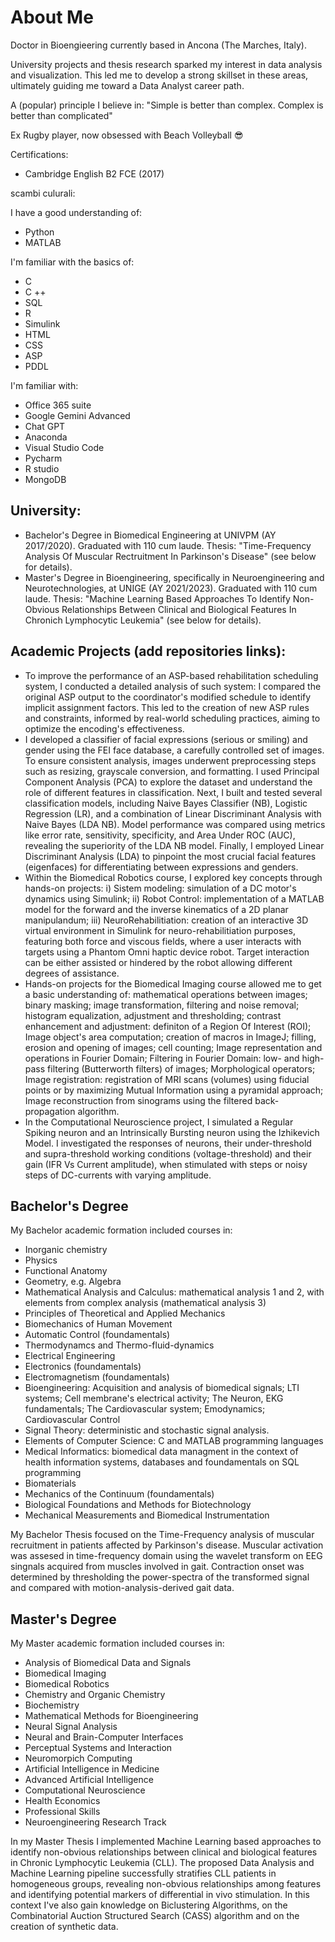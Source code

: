 # About Me

Doctor in Bioengieering currently based in Ancona (The Marches, Italy). 

University projects and thesis research sparked my interest in data analysis and visualization. This led me to develop a strong skillset in these areas, ultimately guiding me toward a Data Analyst career path.

A (popular) principle I believe in: "Simple is better than complex. Complex is better than complicated"

Ex Rugby player, now obsessed with Beach Volleyball 😎 

Certifications:
- Cambridge English B2 FCE (2017)

scambi culurali: 


I have a good understanding of:
  - Python 
  - MATLAB

I'm familiar with the basics of: 
  - C
  - C ++
  - SQL
  - R
  - Simulink
  - HTML
  - CSS
  - ASP
  - PDDL

I'm familiar with:
- Office 365 suite
- Google Gemini Advanced
- Chat GPT
- Anaconda
- Visual Studio Code
- Pycharm
- R studio
- MongoDB

## University:
- Bachelor's Degree in Biomedical Engineering at UNIVPM (AY 2017/2020). Graduated with 110 cum laude. Thesis: "Time-Frequency Analysis Of Muscular Rectruitment In Parkinson's Disease" (see below for details).  
- Master's Degree in Bioengineering, specifically in Neuroengineering and Neurotechnologies, at UNIGE (AY 2021/2023). Graduated with 110 cum laude. Thesis: "Machine Learning Based Approaches To Identify Non-Obvious Relationships Between Clinical and Biological Features In Chronich Lymphocytic Leukemia" (see below for details).

## Academic Projects (add repositories links):
- To improve the performance of an ASP-based rehabilitation scheduling system, I conducted a detailed analysis of such system: I compared the original ASP output to the coordinator's modified schedule to identify implicit assignment factors. This led to the creation of new ASP rules and constraints, informed by real-world scheduling practices, aiming to optimize the encoding's effectiveness.
- I developed a classifier of facial expressions (serious or smiling) and gender using the FEI face database, a carefully controlled set of images. To ensure consistent analysis, images underwent preprocessing steps such as resizing, grayscale conversion, and formatting. I used Principal Component Analysis (PCA) to explore the dataset and understand the role of different features in classification. Next, I built and tested several classification models, including Naive Bayes Classifier (NB), Logistic Regression (LR), and a combination of Linear Discriminant Analysis with Naive Bayes (LDA NB). Model performance was compared using metrics like error rate, sensitivity, specificity, and Area Under ROC (AUC), revealing the superiority of the LDA NB model. Finally, I employed Linear Discriminant Analysis (LDA) to pinpoint the most crucial facial features (eigenfaces) for differentiating between expressions and genders.
- Within the Biomedical Robotics course, I explored key concepts through hands-on projects: i) Sistem modeling: simulation of a DC motor's dynamics using Simulink; ii) Robot Control: implementation of a MATLAB model for the forward and the inverse kinematics of a 2D planar manipulandum; iii) NeuroRehabilitiation: creation of an interactive 3D virtual environment in Simulink for neuro-rehabilitiation purposes, featuring both force and viscous fields, where a user interacts with targets using a Phantom Omni haptic device robot. Target interaction can be either assisted or hindered by the robot allowing different degrees of assistance.
- Hands-on projects for the Biomedical Imaging course allowed me to get a basic understanding of: mathematical operations between images; binary masking; image transformation, filtering and noise removal; histogram equalization, adjustment and thresholding; contrast enhancement and adjustment: definiton of a Region Of Interest (ROI); Image object's area computation; creation of macros in ImageJ; filling, erosion and opening of images; cell counting; Image representation and operations in Fourier Domain; Filtering in Fourier Domain: low- and high-pass filtering (Butterworth filters) of images; Morphological operators; Image registration: registration of MRI scans (volumes) using fiducial points or by maximizing Mutual Information using a pyramidal approach; Image reconstruction from sinograms using the filtered back-propagation algorithm.
- In the Computational Neuroscience project, I simulated a Regular Spiking neuron and an Intrinsically Bursting neuron using the Izhikevich Model. I investigated the responses of neurons, their under-threshold and supra-threshold working conditions (voltage-threshold) and their gain (IFR Vs Current amplitude), when stimulated with steps or noisy steps of DC-currents with varying amplitude.



## Bachelor's Degree
My Bachelor academic formation included courses in:
- Inorganic chemistry
- Physics
- Functional Anatomy
- Geometry, e.g. Algebra
- Mathematical Analysis and Calculus: mathematical analysis 1 and 2, with elements from complex analysis (mathematical analysis 3)
- Principles of Theoretical and Applied Mechanics
- Biomechanics of Human Movement
- Automatic Control (foundamentals)
- Thermodynamcs and Thermo-fluid-dynamics
- Electrical Engineering
- Electronics (foundamentals)
- Electromagnetism (foundamentals)
- Bioengineering: Acquisition and analysis of biomedical signals; LTI systems; Cell membrane's electrical activity; The Neuron, EKG fundamentals; The Cardiovascular system; Emodynamics; Cardiovascular Control
- Signal Theory: deterministic and stochastic signal analysis.
- Elements of Computer Science: C and MATLAB programming languages
- Medical Informatics: biomedical data managment in the context of health information systems, databases and foundamentals on SQL programming
- Biomaterials
- Mechanics of the Continuum (foundamentals)
- Biological Foundations and Methods for Biotechnology
- Mechanical Measurements and Biomedical Instrumentation

My Bachelor Thesis focused on the Time-Frequency analysis of muscular recruitment in patients affected by Parkinson's disease. Muscular activation was assesed in time-frequency domain using the wavelet transform on EEG singnals acquired from muscles involved in gait. Contraction onset was determined by thresholding the power-spectra of the transformed signal and compared with motion-analysis-derived gait data. 

## Master's Degree
My Master academic formation included courses in:
- Analysis of Biomedical Data and Signals
- Biomedical Imaging
- Biomedical Robotics
- Chemistry and Organic Chemistry
- Biochemistry
- Mathematical Methods for Bioengineering
- Neural Signal Analysis
- Neural and Brain-Computer Interfaces
- Perceptual Systems and Interaction
- Neuromorpich Computing
- Artificial Intelligence in Medicine
- Advanced Artificial Intelligence
- Computational Neuroscience
- Health Economics
- Professional Skills
- Neuroengineering Research Track

In my Master Thesis I implemented Machine Learning based approaches to identify non-obvious relationships between clinical and biological features in Chronic Lymphocytic Leukemia (CLL). The proposed Data Analysis and Machine Learning pipeline successfully stratifies CLL patients in homogeneous groups, revealing non-obvious relationships among features and identifying potential markers of differential in vivo stimulation.
In this context I've also gain knowledge on Biclustering Algorithms, on the Combinatorial Auction Structured Search (CASS) algorithm and on the creation of synthetic data. 



